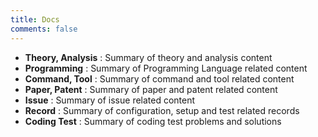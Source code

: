 ```yaml
---
title: Docs
comments: false
---
```


* **Theory, Analysis** : Summary of theory and analysis content
* **Programming** : Summary of Programming Language related content
* **Command, Tool** : Summary of command and tool related content
* **Paper, Patent** : Summary of paper and patent related content
* **Issue** : Summary of issue related content
* **Record** : Summary of configuration, setup and test related records
* **Coding Test** : Summary of coding test problems and solutions
